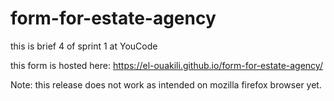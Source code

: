 # form-for-estate-agency
this is brief 4 of sprint 1 at YouCode

this form is hosted here:  https://el-ouakili.github.io/form-for-estate-agency/


Note: this release does not work as intended on mozilla firefox browser yet.
